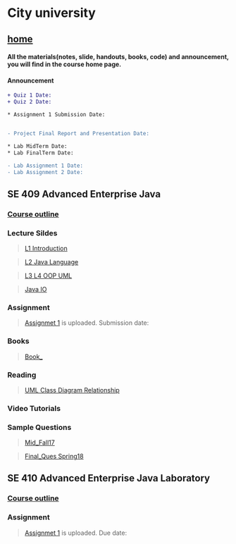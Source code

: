 
# City university
## [home](https://suptaphilip.github.io/)


#### All the materials(notes, slide, handouts, books, code) and announcement, you will find in the course home page.
#### Announcement

```diff
+ Quiz 1 Date: 
+ Quiz 2 Date: 

* Assignment 1 Submission Date: 


- Project Final Report and Presentation Date: 

* Lab MidTerm Date: 
* Lab FinalTerm Date: 

- Lab Assignment 1 Date: 
- Lab Assignment 2 Date:
```



## SE 409 Advanced Enterprise Java

### [Course outline](https://github.com/suptaphilip/Advance-Java-J2EE/raw/J2EE/SE%20409%20Advanced%20Enterprise%20Java.pdf)


### Lecture Sildes

>[L1 Introduction](https://github.com/suptaphilip/Advance-Java-J2EE/blob/J2EE/L1.pdf)

>[L2 Java Language](https://github.com/suptaphilip/Advance-Java-J2EE/raw/J2EE/L2.pdf)

>[L3 L4 OOP UML](https://github.com/suptaphilip/Advance-Java-J2EE/raw/J2EE/L3-%20L4.pdf)

>[Java IO](https://github.com/suptaphilip/Advance-Java-J2EE/raw/J2EE/L5.pdf)

### Assignment
> [Assignmet 1]() is uploaded. Submission date: 


### Books
> [Book_]()


### Reading

>[UML Class Diagram Relationship](https://github.com/suptaphilip/System-Analysis-and-Design/raw/TheorySpring2019/Class%20Diagram%20Relationships.pdf)

### Video Tutorials


### Sample Questions
>[Mid_Fall17]()

>[Final_Ques Spring18]()


## SE 410 Advanced Enterprise Java Laboratory

### [Course outline](https://github.com/suptaphilip/Advance-Java-J2EE/raw/J2EE/SE%20410%20Advanced%20Enterprise%20Java%20Labratory.pdf)

### Assignment

> [Assignmet 1]() is uploaded. Due date: 


